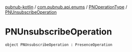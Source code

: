 [pubnub-kotlin](../../index.md) / [com.pubnub.api.enums](../index.md) / [PNOperationType](index.md) / [PNUnsubscribeOperation](./-p-n-unsubscribe-operation.md)

# PNUnsubscribeOperation

`object PNUnsubscribeOperation : PresenceOperation`